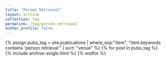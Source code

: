 ```yaml
---
title: "Person Retrieval"
layout: archive
collection: tag
permalink: /tag/person-retrieval
author_profile: false
---
```


{% assign pubs_tag = site.publications | where_exp:"item", "item.keywords contains 'person retrieval'" | sort: "venue" %}
{% for post in pubs_tag %}
  {% include archive-single.html %}
{% endfor %}